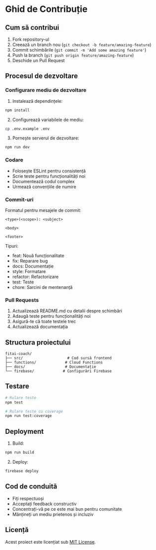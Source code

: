 # Ghid de Contribuție

## Cum să contribui

1. Fork repository-ul
2. Creează un branch nou (`git checkout -b feature/amazing-feature`)
3. Commit schimbările (`git commit -m 'Add some amazing feature'`)
4. Push la branch (`git push origin feature/amazing-feature`)
5. Deschide un Pull Request

## Procesul de dezvoltare

### Configurare mediu de dezvoltare

1. Instalează dependințele:
```bash
npm install
```

2. Configurează variabilele de mediu:
```bash
cp .env.example .env
```

3. Pornește serverul de dezvoltare:
```bash
npm run dev
```

### Codare

- Folosește ESLint pentru consistență
- Scrie teste pentru funcționalități noi
- Documentează codul complex
- Urmează convențiile de numire

### Commit-uri

Formatul pentru mesajele de commit:
```
<type>(<scope>): <subject>

<body>

<footer>
```

Tipuri:
- feat: Nouă funcționalitate
- fix: Reparare bug
- docs: Documentație
- style: Formatare
- refactor: Refactorizare
- test: Teste
- chore: Sarcini de mentenanță

### Pull Requests

1. Actualizează README.md cu detalii despre schimbări
2. Adaugă teste pentru funcționalități noi
3. Asigură-te că toate testele trec
4. Actualizează documentația

## Structura proiectului

```
fitai-coach/
├── src/                    # Cod sursă frontend
├── functions/             # Cloud Functions
├── docs/                  # Documentație
└── firebase/             # Configurări Firebase
```

## Testare

```bash
# Rulare teste
npm test

# Rulare teste cu coverage
npm run test:coverage
```

## Deployment

1. Build:
```bash
npm run build
```

2. Deploy:
```bash
firebase deploy
```

## Cod de conduită

- Fiți respectuoși
- Acceptați feedback constructiv
- Concentrați-vă pe ce este mai bun pentru comunitate
- Mănțineți un mediu prietenos și incluziv

## Licență

Acest proiect este licențiat sub [MIT License](LICENSE). 